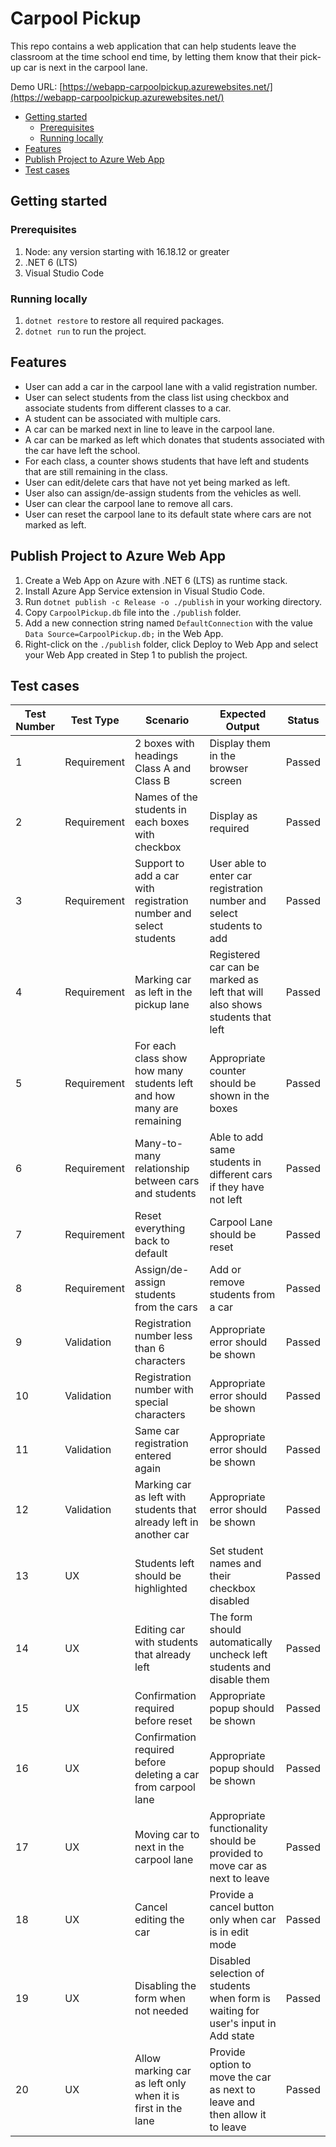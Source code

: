 # Carpool Pickup

This repo contains a web application that can help students leave the classroom at the time school end time, by letting them know that their pick-up car is next in the carpool lane.

Demo URL: [https://webapp-carpoolpickup.azurewebsites.net/](https://webapp-carpoolpickup.azurewebsites.net/)

- [Getting started](#getting-started)
  - [Prerequisites](#prerequisites)
  - [Running locally](#running-locally)
- [Features](#features)
- [Publish Project to Azure Web App](#publish-project-to-azure-web-app)
- [Test cases](#test-cases)

## Getting started

### Prerequisites

1.  Node: any version starting with 16.18.12 or greater
2. .NET 6 (LTS)
3. Visual Studio Code

### Running locally

1. `dotnet restore` to restore all required packages.
2. `dotnet run` to run the project.

## Features
- User can add a car in the carpool lane with a valid registration number.
- User can select students from the class list using checkbox and associate students from different classes to a car.
- A student can be associated with multiple cars.
- A car can be marked next in line to leave in the carpool lane.
- A car can be marked as left which donates that students associated with the car have left the school.
- For each class, a counter shows students that have left and students that are still remaining in the class.
- User can edit/delete cars that have not yet being marked as left.
- User also can assign/de-assign students from the vehicles as well.
- User can clear the carpool lane to remove all cars.
- User can reset the carpool lane to its default state where cars are not marked as left.

## Publish Project to Azure Web App

1. Create a Web App on Azure with .NET 6 (LTS) as runtime stack.
2. Install Azure App Service extension in Visual Studio Code.
3. Run `dotnet publish -c Release -o ./publish` in your working directory.
4. Copy `CarpoolPickup.db` file into the `./publish` folder.
5. Add a new connection string named `DefaultConnection` with the value `Data Source=CarpoolPickup.db;` in the Web App.
6. Right-click on the `./publish` folder, click Deploy to Web App and select your Web App created in Step 1 to publish the project.

## Test cases

| Test Number | Test Type   | Scenario                                                              | Expected Output                                                                   | Status |
| ----------- | ----------- | --------------------------------------------------------------------- | --------------------------------------------------------------------------------- | ------ |
| 1           | Requirement | 2 boxes with headings Class A and Class B                             | Display them in the browser screen                                                | Passed |
| 2           | Requirement | Names of the students in each boxes with checkbox                     | Display as required                                                               | Passed |
| 3           | Requirement | Support to add a car with registration number and select students     | User able to enter car registration number and select students to add             | Passed |
| 4           | Requirement | Marking car as left in the pickup lane                                | Registered car can be marked as left that will also shows students that left      | Passed |
| 5           | Requirement | For each class show how many students left and how many are remaining | Appropriate counter should be shown in the boxes                                  | Passed |
| 6           | Requirement | Many-to-many relationship between cars and students                   | Able to add same students in different cars if they have not left                 | Passed |
| 7           | Requirement | Reset everything back to default                                      | Carpool Lane should be reset                                                      | Passed |
| 8           | Requirement | Assign/de-assign students from the cars                               | Add or remove students from a car                                                 | Passed |
| 9           | Validation  | Registration number less than 6 characters                            | Appropriate error should be shown                                                 | Passed |
| 10          | Validation  | Registration number with special characters                           | Appropriate error should be shown                                                 | Passed |
| 11          | Validation  | Same car registration entered again                                   | Appropriate error should be shown                                                 | Passed |
| 12          | Validation  | Marking car as left with students that already left in another car    | Appropriate error should be shown                                                 | Passed |
| 13          | UX          | Students left should be highlighted                                   | Set student names and their checkbox disabled                                     | Passed |
| 14          | UX          | Editing car with students that already left                           | The form should automatically uncheck left students and disable them              | Passed |
| 15          | UX          | Confirmation required before reset                                    | Appropriate popup should be shown                                                 | Passed |
| 16          | UX          | Confirmation required before deleting a car from carpool lane         | Appropriate popup should be shown                                                 | Passed |
| 17          | UX          | Moving car to next in the carpool lane                                | Appropriate functionality should be provided to move car as next to leave         | Passed |
| 18          | UX          | Cancel editing the car                                                | Provide a cancel button only when car is in edit mode                             | Passed |
| 19          | UX          | Disabling the form when not needed                                    | Disabled selection of students when form is waiting for user's input in Add state | Passed |
| 20          | UX          | Allow marking car as left only when it is first in the lane           | Provide option to move the car as next to leave and then allow it to leave        | Passed |
